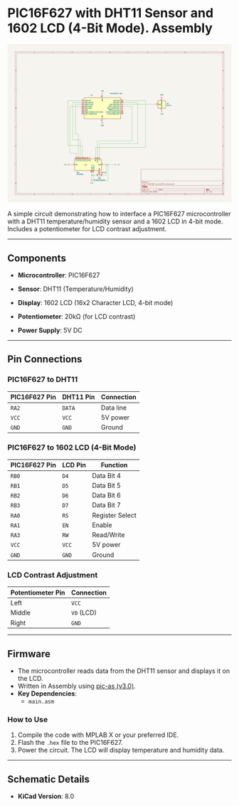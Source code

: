# PIC16F627 with DHT11 Sensor and 1602 LCD (4-Bit Mode). Assembly

![Circuit Schematic](PIC16F627_LCD_DHT11.png) 

A simple circuit demonstrating how to interface a PIC16F627 microcontroller with a DHT11 temperature/humidity sensor and a 1602 LCD in 4-bit mode. Includes a potentiometer for LCD contrast adjustment.

---

## Components
- **Microcontroller**: PIC16F627
- **Sensor**: DHT11 (Temperature/Humidity)
- **Display**: 1602 LCD (16x2 Character LCD, 4-bit mode)
- **Potentiometer**: 20kΩ (for LCD contrast)

- **Power Supply**: 5V DC

---

## Pin Connections
### PIC16F627 to DHT11
| PIC16F627 Pin | DHT11 Pin | Connection      |
|---------------|-----------|-----------------|
| `RA2`         | `DATA`    | Data line       |
| `VCC`         | `VCC`     | 5V power        |
| `GND`         | `GND`     | Ground          |

### PIC16F627 to 1602 LCD (4-Bit Mode)
| PIC16F627 Pin | LCD Pin | Function        |
|---------------|---------|-----------------|
| `RB0`         | `D4`    | Data Bit 4      |
| `RB1`         | `D5`    | Data Bit 5      |
| `RB2`         | `D6`    | Data Bit 6      |
| `RB3`         | `D7`    | Data Bit 7      |
| `RA0`         | `RS`    | Register Select |
| `RA1`         | `EN`    | Enable          |
| `RA3`         | `RW`    | Read/Write      |
| `VCC`         | `VCC`   | 5V power        |
| `GND`         | `GND`   | Ground          |

### LCD Contrast Adjustment
| Potentiometer Pin | Connection |
|-------------------|------------|
| Left              | `VCC`      |
| Middle            | `V0` (LCD) |
| Right             | `GND`      |

---

## Firmware
- The microcontroller reads data from the DHT11 sensor and displays it on the LCD.
- Written in Assembly using [pic-as (v3.0)](https://www.microchip.com/mplab/compilers).
- **Key Dependencies**:
  - `main.asm`

### How to Use
1. Compile the code with MPLAB X or your preferred IDE.
2. Flash the `.hex` file to the PIC16F627.
3. Power the circuit. The LCD will display temperature and humidity data.

---

## Schematic Details
- **KiCad Version**: 8.0


